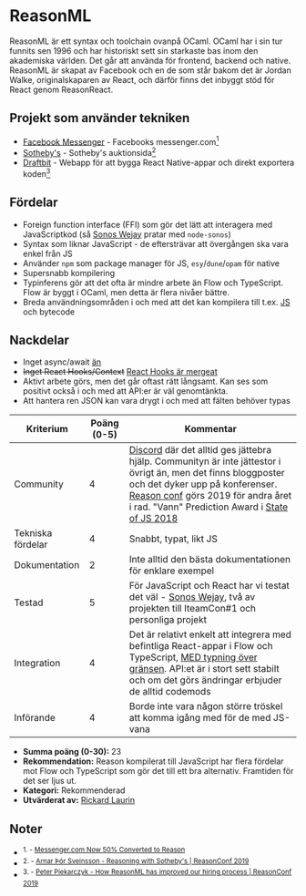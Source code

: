 # ReasonML

ReasonML är ett syntax och toolchain ovanpå OCaml. OCaml har i sin tur funnits sen 1996 och har historiskt sett sin starkaste bas inom den akademiska världen. Det går att använda för frontend, backend och native. ReasonML är skapat av Facebook och en de som står bakom det är Jordan Walke, originalskaparen av React, och därför finns det inbyggt stöd för React genom ReasonReact.

## Projekt som använder tekniken

- [Facebook Messenger](http://messenger.com/) - Facebooks messenger.com[<sup>1</sup>](https://reasonml.github.io/blog/2017/09/08/messenger-50-reason)
- [Sotheby's](https://www.sothebys.com/en/) - Sotheby's auktionsida[<sup>2</sup>](https://www.youtube.com/watch?v=OAtZqdNdC9c)
- [Draftbit](https://draftbit.com/) - Webapp för att bygga React Native-appar och direkt exportera koden[<sup>3</sup>](https://www.youtube.com/watch?v=Hp4t-bMCVe4)

## Fördelar

- Foreign function interface (FFI) som gör det lätt att interagera med JavaScriptkod (så [Sonos Wejay](https://github.com/believer/bs-sonos) pratar med `node-sonos`)
- Syntax som liknar JavaScript - de eftersträvar att övergången ska vara enkel från JS
- Använder `npm` som package manager för JS, `esy`/`dune`/`opam` för native
- Supersnabb kompilering
- Typinferens gör att det ofta är mindre arbete än Flow och TypeScript. Flow är byggt i OCaml, men detta är flera nivåer bättre.
- Breda användningsområden i och med att det kan kompilera till t.ex. [JS](http://bucklescript.github.io/) och bytecode

## Nackdelar

- Inget async/await [än](https://github.com/facebook/reason/issues/1321)
- ~~Inget React Hooks/Context~~ [React Hooks är mergeat](https://github.com/reasonml/reason-react/pull/351)
- Aktivt arbete görs, men det går oftast rätt långsamt. Kan ses som positivt också i och med att API:er är väl genomtänkta.
- Att hantera ren JSON kan vara drygt i och med att fälten behöver typas

| **Kriterium**     | **Poäng (0-5)** | **Kommentar**                                                                                                                                                                                                                                                                                                                                           |
| ----------------- | --------------- | ------------------------------------------------------------------------------------------------------------------------------------------------------------------------------------------------------------------------------------------------------------------------------------------------------------------------------------------------------- |
| Community         | 4               | [Discord](https://discordapp.com/invite/reasonml) där det alltid ges jättebra hjälp. Communityn är inte jättestor i övrigt än, men det finns bloggposter och det dyker upp på konferenser. [Reason conf](https://www.reason-conf.com/) görs 2019 för andra året i rad. "Vann" Prediction Award i [State of JS 2018](https://2018.stateofjs.com/awards/) |
| Tekniska fördelar | 4               | Snabbt, typat, likt JS                                                                                                                                                                                                                                                                                                                                  |
| Dokumentation     | 2               | Inte alltid den bästa dokumentationen för enklare exempel                                                                                                                                                                                                                                                                                               |
| Testad            | 5               | För JavaScript och React har vi testat det väl - [Sonos Wejay](https://github.com/Iteam1337/sonos-wejay/), två av projekten till IteamCon#1 och personliga projekt                                                                                                                                                                                      |
| Integration       | 4               | Det är relativt enkelt att integrera med befintliga React-appar i Flow och TypeScript, [MED typning över gränsen](https://github.com/cristianoc/genType). API:et är i stort sett stabilt och om det görs ändringar erbjuder de alltid codemods                                                                                                          |
| Införande         | 4               | Borde inte vara någon större tröskel att komma igång med för de med JS-vana                                                                                                                                                                                                                                                                             |

- **Summa poäng (0-30):** 23
- **Rekommendation:** Reason kompilerat till JavaScript har flera fördelar mot Flow och TypeScript som gör det till ett bra alternativ. Framtiden för det ser ljus ut.
- **Kategori:** Rekommenderad
- **Utvärderat av:** [Rickard Laurin](https://github.com/believer)

## Noter

- <sup>1. - [Messenger.com Now 50% Converted to Reason](https://reasonml.github.io/blog/2017/09/08/messenger-50-reason)</sup>
- <sup>2. - [Arnar Þór Sveinsson - Reasoning with Sotheby's | ReasonConf 2019](https://www.youtube.com/watch?v=OAtZqdNdC9c)</sup>
- <sup>3. - [Peter Piekarczyk - How ReasonML has improved our hiring process | ReasonConf 2019](https://www.youtube.com/watch?v=Hp4t-bMCVe4)</sup>
